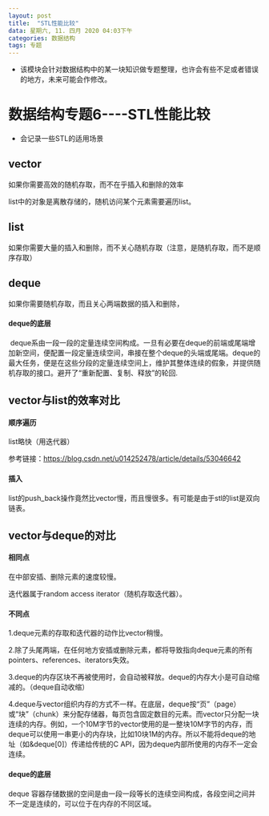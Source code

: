```yaml
---
layout: post
title:  "STL性能比较"
data: 星期六, 11. 四月 2020 04:03下午 
categories: 数据结构
tags: 专题
---
```

* 该模块会针对数据结构中的某一块知识做专题整理，也许会有些不足或者错误的地方，未来可能会作修改。

#  数据结构专题6----STL性能比较

* 会记录一些STL的适用场景

## vector
如果你需要高效的随机存取，而不在乎插入和删除的效率

list中的对象是离散存储的，随机访问某个元素需要遍历list。
## list
如果你需要大量的插入和删除，而不关心随机存取（注意，是随机存取，而不是顺序存取）

## deque
如果你需要随机存取，而且关心两端数据的插入和删除，

#### deque的底层
 deque系由一段一段的定量连续空间构成。一旦有必要在deque的前端或尾端增加新空间，便配置一段定量连续空间，串接在整个deque的头端或尾端。deque的最大任务，便是在这些分段的定量连续空间上，维护其整体连续的假象，并提供随机存取的接口。避开了“重新配置、复制、释放”的轮回.

## vector与list的效率对比
#### 顺序遍历
list略快（用迭代器）

参考链接：https://blog.csdn.net/u014252478/article/details/53046642

#### 插入
list的push_back操作竟然比vector慢，而且慢很多。有可能是由于stl的list是双向链表。

## vector与deque的对比
#### 相同点

在中部安插、删除元素的速度较慢。

迭代器属于random access iterator（随机存取迭代器）。

#### 不同点
1.deque元素的存取和迭代器的动作比vector稍慢。

2.除了头尾两端，在任何地方安插或删除元素，都将导致指向deque元素的所有pointers、references、iterators失效。

3.deque的内存区块不再被使用时，会自动被释放。deque的内存大小是可自动缩减的。（deque自动收缩）

4.deque与vector组织内存的方式不一样。在底层，deque按“页”（page）或“块”（chunk）来分配存储器，每页包含固定数目的元素。而vector只分配一块连续的内存。例如，一个10M字节的vector使用的是一整块10M字节的内存，而deque可以使用一串更小的内存块，比如10块1M的内存。所以不能将deque的地址（如&deque[0]）传递给传统的C API，因为deque内部所使用的内存不一定会连续。


#### deque的底层
 deque 容器存储数据的空间是由一段一段等长的连续空间构成，各段空间之间并不一定是连续的，可以位于在内存的不同区域。
























